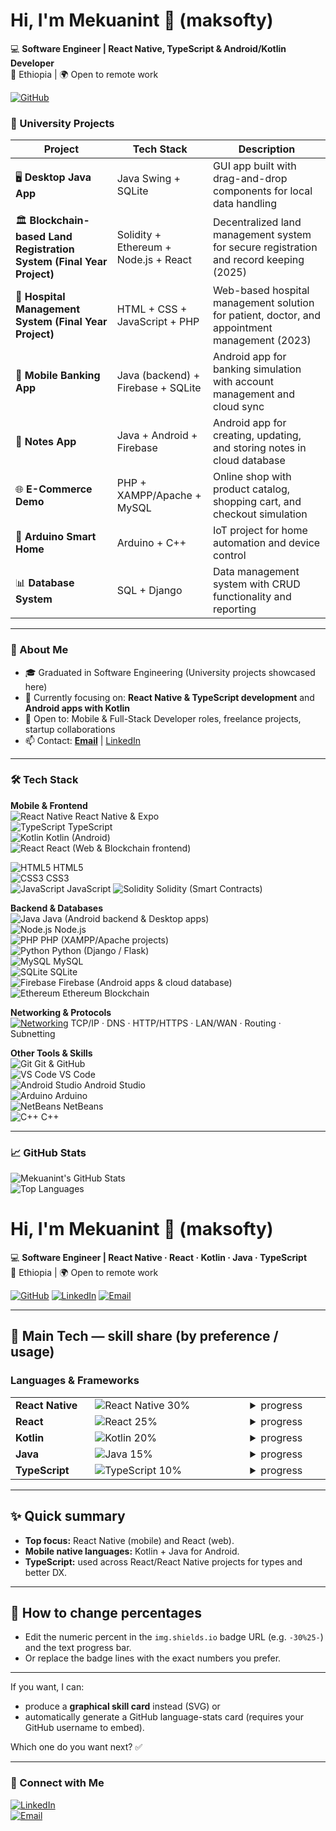 # Hi, I'm Mekuanint 👋 (maksofty)

💻 **Software Engineer | React Native, TypeScript & Android/Kotlin Developer**  
📍 Ethiopia | 🌍 Open to remote work  

[![GitHub](https://img.shields.io/badge/GitHub-VenomX--Meku-181717?style=for-the-badge&logo=github&logoColor=white)](https://github.com/VenomX-Meku)




### 📌 University Projects
| Project | Tech Stack | Description |
|---------|------------|-------------|
| 🖥️ **Desktop Java App** | Java Swing + SQLite | GUI app built with drag-and-drop components for local data handling |
| 🏛️ **Blockchain-based Land Registration System (Final Year Project)** | Solidity + Ethereum + Node.js + React | Decentralized land management system for secure registration and record keeping (2025) |
| 🏥 **Hospital Management System (Final Year Project)** | HTML + CSS + JavaScript + PHP | Web-based hospital management solution for patient, doctor, and appointment management (2023) |
| 📱 **Mobile Banking App** | Java (backend) + Firebase + SQLite | Android app for banking simulation with account management and cloud sync |
| 📝 **Notes App** | Java + Android + Firebase | Android app for creating, updating, and storing notes in cloud database |
| 🌐 **E-Commerce Demo** | PHP + XAMPP/Apache + MySQL | Online shop with product catalog, shopping cart, and checkout simulation |
| 🤖 **Arduino Smart Home** | Arduino + C++ | IoT project for home automation and device control |
| 📊 **Database System** | SQL + Django | Data management system with CRUD functionality and reporting |

---

### 🚀 About Me
- 🎓 Graduated in Software Engineering (University projects showcased here)  
- 🔭 Currently focusing on: **React Native & TypeScript development** and **Android apps with Kotlin**  
- 💼 Open to: Mobile & Full-Stack Developer roles, freelance projects, startup collaborations  
- 📫 Contact: **[Email](mailto:mekusoft@gmail.com)** | [LinkedIn](https://www.linkedin.com/in/your-link)  

---

### 🛠️ Tech Stack

**Mobile & Frontend**  
![React Native](https://img.shields.io/badge/React%20Native-61DAFB?style=for-the-badge&logo=react&logoColor=white) 
                                      React Native & Expo  
![TypeScript](https://img.shields.io/badge/TypeScript-3178C6?style=for-the-badge&logo=typescript&logoColor=white) 
TypeScript  
![Kotlin](https://img.shields.io/badge/Kotlin-0095D5?style=for-the-badge&logo=kotlin&logoColor=white) 
Kotlin (Android)  
![React](https://img.shields.io/badge/React-61DAFB?style=for-the-badge&logo=react&logoColor=white) 
React (Web & Blockchain frontend)  

![HTML5](https://img.shields.io/badge/HTML5-E34F26?style=for-the-badge&logo=html5&logoColor=white)
HTML5  
![CSS3](https://img.shields.io/badge/CSS3-1572B6?style=for-the-badge&logo=css3&logoColor=white) 
CSS3  
![JavaScript](https://img.shields.io/badge/JavaScript-F7DF1E?style=for-the-badge&logo=javascript&logoColor=black) 
JavaScript 
![Solidity](https://img.shields.io/badge/Solidity-363636?style=for-the-badge&logo=ethereum&logoColor=white) 
Solidity (Smart Contracts)  

**Backend & Databases**  
![Java](https://img.shields.io/badge/Java-ED8B00?style=for-the-badge&logo=java&logoColor=white) 
Java (Android backend & Desktop apps)  
![Node.js](https://img.shields.io/badge/Node.js-339933?style=for-the-badge&logo=node.js&logoColor=white) 
Node.js  
![PHP](https://img.shields.io/badge/PHP-777BB4?style=for-the-badge&logo=php&logoColor=white) 
PHP (XAMPP/Apache projects)  
![Python](https://img.shields.io/badge/Python-3776AB?style=for-the-badge&logo=python&logoColor=white) 
Python (Django / Flask)  
![MySQL](https://img.shields.io/badge/MySQL-4479A1?style=for-the-badge&logo=mysql&logoColor=white) 
MySQL  
![SQLite](https://img.shields.io/badge/SQLite-003B57?style=for-the-badge&logo=sqlite&logoColor=white) 
SQLite  
![Firebase](https://img.shields.io/badge/Firebase-FFCA28?style=for-the-badge&logo=firebase&logoColor=black) 
Firebase (Android apps & cloud database)  
![Ethereum](https://img.shields.io/badge/Ethereum-627EEA?style=for-the-badge&logo=ethereum&logoColor=white) 
Ethereum Blockchain  

**Networking & Protocols**  
[![Networking](https://img.shields.io/badge/Networking-0A74DA?style=for-the-badge&logo=networking&logoColor=white)](https://www.cloudflare.com/learning/networking/) TCP/IP · DNS · HTTP/HTTPS · LAN/WAN · Routing · Subnetting  

**Other Tools & Skills**  
![Git](https://img.shields.io/badge/Git-F05032?style=for-the-badge&logo=git&logoColor=white) 
Git & GitHub  
![VS Code](https://img.shields.io/badge/VS%20Code-007ACC?style=for-the-badge&logo=visual-studio-code&logoColor=white) 
VS Code  
![Android Studio](https://img.shields.io/badge/Android%20Studio-3DDC84?style=for-the-badge&logo=android&logoColor=white) 
Android Studio  
![Arduino](https://img.shields.io/badge/Arduino-00979D?style=for-the-badge&logo=arduino&logoColor=white) 
Arduino  
![NetBeans](https://img.shields.io/badge/NetBeans-007396?style=for-the-badge&logo=netbeans&logoColor=white) 
NetBeans  
![C++](https://img.shields.io/badge/C++-00599C?style=for-the-badge&logo=c%2B%2B&logoColor=white) 
C++  

---

### 📈 GitHub Stats
![Mekuanint's GitHub Stats](https://github-readme-stats.vercel.app/api?username=maksofty&show_icons=true&theme=tokyonight&count_private=true)  
![Top Languages](https://github-readme-stats.vercel.app/api/top-langs/?username=maksofty&layout=compact&theme=tokyonight)    



# Hi, I'm Mekuanint 👋 (maksofty)  

💻 **Software Engineer | React Native · React · Kotlin · Java · TypeScript**  
📍 Ethiopia | 🌍 Open to remote work  

[![GitHub](https://img.shields.io/badge/GitHub-VenomX--Meku-181717?style=for-the-badge&logo=github&logoColor=white)](https://github.com/VenomX-Meku)
[![LinkedIn](https://img.shields.io/badge/LinkedIn-profile-0A66C2?style=for-the-badge&logo=linkedin&logoColor=white)](#)
[![Email](https://img.shields.io/badge/Email-venapp22%40gmail.com-D14836?style=for-the-badge&logo=gmail&logoColor=white)](mailto:venapp22@gmail.com)

---

## 🔧 Main Tech — skill share (by preference / usage)

### Languages & Frameworks
<table>
  <tr>
    <td width="160"><strong>React Native</strong></td>
    <td width="520">
      <img src="https://img.shields.io/badge/React_Native-30%25-blue?style=flat-square" alt="React Native 30%">
    </td>
    <td width="200">
      <details>
        <summary>progress</summary>
        <p>▰▰▰▰▰▱▱▱▱▱ 30%</p>
      </details>
    </td>
  </tr>

  <tr>
    <td><strong>React</strong></td>
    <td>
      <img src="https://img.shields.io/badge/React-25%25-61DAFB?style=flat-square&logo=react&logoColor=white" alt="React 25%">
    </td>
    <td>
      <details>
        <summary>progress</summary>
        <p>▰▰▰▰▰▰▱▱▱▱ 25%</p>
      </details>
    </td>
  </tr>

  <tr>
    <td><strong>Kotlin</strong></td>
    <td>
      <img src="https://img.shields.io/badge/Kotlin-20%25-0095D5?style=flat-square&logo=kotlin&logoColor=white" alt="Kotlin 20%">
    </td>
    <td>
      <details>
        <summary>progress</summary>
        <p>▰▰▰▰▰▱▱▱▱▱ 20%</p>
      </details>
    </td>
  </tr>

  <tr>
    <td><strong>Java</strong></td>
    <td>
      <img src="https://img.shields.io/badge/Java-15%25-007396?style=flat-square&logo=java&logoColor=white" alt="Java 15%">
    </td>
    <td>
      <details>
        <summary>progress</summary>
        <p>▰▰▰▰▱▱▱▱▱▱ 15%</p>
      </details>
    </td>
  </tr>

  <tr>
    <td><strong>TypeScript</strong></td>
    <td>
      <img src="https://img.shields.io/badge/TypeScript-10%25-3178C6?style=flat-square&logo=typescript&logoColor=white" alt="TypeScript 10%">
    </td>
    <td>
      <details>
        <summary>progress</summary>
        <p>▰▰▱▱▱▱▱▱▱▱ 10%</p>
      </details>
    </td>
  </tr>
</table>

---

## ✨ Quick summary
- **Top focus:** React Native (mobile) and React (web).  
- **Mobile native languages:** Kotlin + Java for Android.  
- **TypeScript:** used across React/React Native projects for types and better DX.

---

## 📌 How to change percentages
- Edit the numeric percent in the `img.shields.io` badge URL (e.g. `-30%25-`) and the text progress bar.
- Or replace the badge lines with the exact numbers you prefer.

---

If you want, I can:
- produce a **graphical skill card** instead (SVG) or  
- automatically generate a GitHub language-stats card (requires your GitHub username to embed).  

Which one do you want next? ✅




---

### 🔗 Connect with Me
[![LinkedIn](https://img.shields.io/badge/LinkedIn-0A66C2?style=for-the-badge&logo=linkedin&logoColor=white)](https://www.linkedin.com/in/your-link)  
[![Email](https://img.shields.io/badge/Email-D14836?style=for-the-badge&logo=gmail&logoColor=white)](mailto:mekusoft@gmail.com) 




